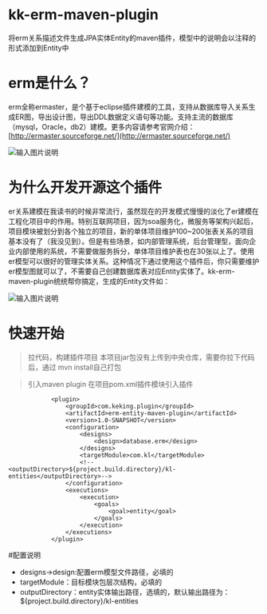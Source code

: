 # kk-erm-maven-plugin
将erm关系描述文件生成JPA实体Entity的maven插件，模型中的说明会以注释的形式添加到Entity中

# erm是什么？
erm全称ermaster，是个基于eclipse插件建模的工具，支持从数据库导入关系生成ER图，导出设计图，导出DDL数据定义语句等功能。支持主流的数据库（mysql，Oracle，db2）建模。更多内容请参考官网介绍：[http://ermaster.sourceforge.net/](http://ermaster.sourceforge.net/)


![输入图片说明](https://gitee.com/uploads/images/2018/0606/155059_2d6357d5_492218.png "屏幕截图.png")

# 为什么开发开源这个插件
er关系建模在我读书的时候非常流行，虽然现在的开发模式慢慢的淡化了er建模在工程化项目中的作用。特别互联网项目，因为soa服务化，微服务等架构兴起后，项目模块被划分到各个独立的项目，新的单体项目维护100~200张表关系的项目基本没有了（我没见到）。但是有些场景，如内部管理系统，后台管理型，面向企业内部使用的系统，不需要做服务拆分，单体项目维护表也在30张以上了。使用er模型可以很好的管理实体关系。这种情况下通过使用这个插件后，你只需要维护er模型图就可以了，不需要自己创建数据库表对应Entity实体了。kk-erm-maven-plugin统统帮你搞定，生成的Entity文件如：

![输入图片说明](https://gitee.com/uploads/images/2018/0606/165444_0a97112a_492218.png "屏幕截图.png")

# 快速开始
> 拉代码，构建插件项目
本项目jar包没有上传到中央仓库，需要你拉下代码后，通过 mvn install自己打包

> 引入maven plugin
在项目pom.xml插件模块引入插件

```
            <plugin>
                <groupId>com.keking.plugin</groupId>
                <artifactId>erm-entity-maven-plugin</artifactId>
                <version>1.0-SNAPSHOT</version>
                <configuration>
                    <designs>
                        <design>database.erm</design>
                    </designs>
                    <targetModule>com.kl</targetModule>
                    <!--<outputDirectory>${project.build.directory}/kl-entities</outputDirectory>-->
                </configuration>
                <executions>
                    <execution>
                        <goals>
                            <goal>entity</goal>
                        </goals>
                    </execution>
                </executions>
            </plugin>
```
#配置说明

- designs->design:配置erm模型文件路径，必填的
- targetModule：目标模块包层次结构，必填的
- outputDirectory：entity实体输出路径，选填的，默认输出路径为：${project.build.directory}/kl-entities
